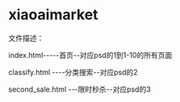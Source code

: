 # xiaoaimarket


文件描述：

index.html-----首页--对应psd的1到1-10的所有页面

classify.html  ----分类搜索--对应psd的2

second_sale.html  ---限时秒杀--对应psd的3

